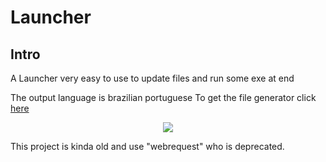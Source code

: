 # Launcher

## Intro

A Launcher very easy to use to update files and run some exe at end </p>
The output language is brazilian portuguese
To get the file generator click <a href="github.com/cleitonpaes/gerador">here</a>

<p align="center">
<img src="https://user-images.githubusercontent.com/106140045/187008546-d7c4fb9e-8364-430f-a1d9-83045b729dc6.png?raw=true"/>
</p>

This project is kinda old and use "webrequest" who is deprecated.
